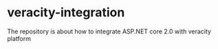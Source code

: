 # veracity-integration
The repository is about how to integrate ASP.NET core 2.0 with veracity platform
